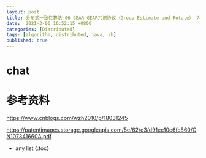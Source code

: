 ```yaml
---
layout: post
title: 分布式一致性算法-06-GEAR GEAR共识协议（Group Estimate and Rotate） 入门介绍
date:  2021-3-06 16:52:15 +0800
categories: [Distributed]
tags: [algorithm, distributed, java, sh]
published: true
---
```



# chat


# 参考资料

https://www.cnblogs.com/wzh2010/p/18031245

https://patentimages.storage.googleapis.com/5e/62/e3/d91ec10c6fc860/CN107341660A.pdf

* any list
{:toc}